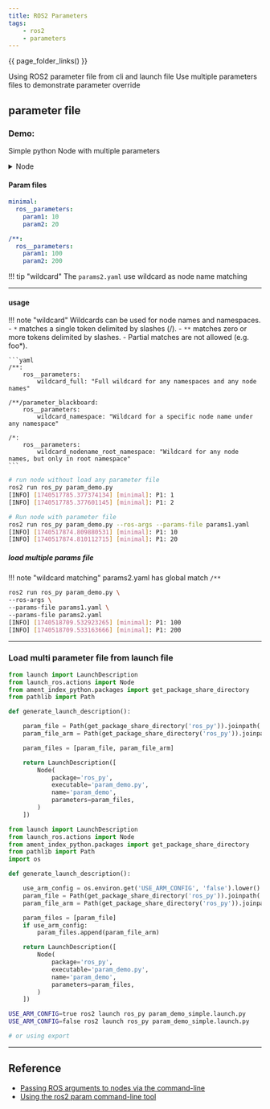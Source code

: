 ```yaml
---
title: ROS2 Parameters
tags:
    - ros2
    - parameters
---
```

{{ page_folder_links() }}

Using ROS2 parameter file from cli and launch file
Use multiple parameters files to demonstrate parameter override

## parameter file

### Demo:
Simple python Node with multiple parameters


<details><summary>Node</summary>


```python


import rclpy
from rclpy.node import Node

PARAM1 = "param1"
PARAM2 = "param2"

class MyNode(Node):
    def __init__(self):
        node_name="minimal"
        super().__init__(node_name)
        p1 = self.declare_parameter(PARAM1, 1)
        p2 = self.declare_parameter(PARAM2, 2)
        self.get_logger().info(f"P1: {p1.value}")
        self.get_logger().info(f"P1: {p2.value}")

def main(args=None):
    rclpy.init(args=args)
    node = MyNode()
    rclpy.spin_once(node)
    node.destroy_node()
    rclpy.shutdown()

if __name__ == '__main__':
    main()
```

</details>




#### Param files

```yaml title="params1.yaml"
minimal:
  ros__parameters:
    param1: 10
    param2: 20
```

```yaml title="params2.yaml"
/**:
  ros__parameters:
    param1: 100
    param2: 200
```

!!! tip "wildcard"
    The `params2.yaml` use wildcard as node name matching
     

---

#### usage

!!! note "wildcard"
    Wildcards can be used for node names and namespaces.  
    - `*`  matches a single token delimited by slashes (/). 
    - `**` matches zero or more tokens delimited by slashes. 
    - Partial matches are not allowed (e.g. foo*).
    
    ```yaml
    /**:
        ros__parameters:
            wildcard_full: "Full wildcard for any namespaces and any node names"

    /**/parameter_blackboard:
        ros__parameters:
            wildcard_namespace: "Wildcard for a specific node name under any namespace"

    /*:
        ros__parameters:
            wildcard_nodename_root_namespace: "Wildcard for any node names, but only in root namespace"
    ```
     
```bash title="use default params value declare in code"
# run node without load any parameter file
ros2 run ros_py param_demo.py 
[INFO] [1740517785.377374134] [minimal]: P1: 1
[INFO] [1740517785.377601145] [minimal]: P1: 2
```

```bash title="load params from file"
# Run node with parameter file
ros2 run ros_py param_demo.py --ros-args --params-file params1.yaml
[INFO] [1740517874.809880531] [minimal]: P1: 10
[INFO] [1740517874.810112715] [minimal]: P1: 20
```

##### load multiple params file
!!! note "wildcard matching"
    params2.yaml has global match `/**`
     
```bash title="load params from multiple files"
ros2 run ros_py param_demo.py \
--ros-args \
--params-file params1.yaml \
--params-file params2.yaml
[INFO] [1740518709.532923265] [minimal]: P1: 100
[INFO] [1740518709.533163666] [minimal]: P1: 200
```



---

### Load multi parameter file from launch file

```python
from launch import LaunchDescription
from launch_ros.actions import Node
from ament_index_python.packages import get_package_share_directory
from pathlib import Path

def generate_launch_description():

    param_file = Path(get_package_share_directory('ros_py')).joinpath('config', 'param_demo.yaml')
    param_file_arm = Path(get_package_share_directory('ros_py')).joinpath('config', 'param_demo.arm.yaml')

    param_files = [param_file, param_file_arm]

    return LaunchDescription([
        Node(
            package='ros_py',
            executable='param_demo.py',
            name='param_demo',
            parameters=param_files,
        )
    ])
```


```python
from launch import LaunchDescription
from launch_ros.actions import Node
from ament_index_python.packages import get_package_share_directory
from pathlib import Path
import os

def generate_launch_description():

    use_arm_config = os.environ.get('USE_ARM_CONFIG', 'false').lower() == 'true'
    param_file = Path(get_package_share_directory('ros_py')).joinpath('config', 'param_demo.yaml')
    param_file_arm = Path(get_package_share_directory('ros_py')).joinpath('config', 'param_demo.arm.yaml')

    param_files = [param_file]
    if use_arm_config:
        param_files.append(param_file_arm)

    return LaunchDescription([
        Node(
            package='ros_py',
            executable='param_demo.py',
            name='param_demo',
            parameters=param_files,
        )
    ])
```

```bash title="usage"
USE_ARM_CONFIG=true ros2 launch ros_py param_demo_simple.launch.py
USE_ARM_CONFIG=false ros2 launch ros_py param_demo_simple.launch.py

# or using export
```

---

## Reference
- [Passing ROS arguments to nodes via the command-line](https://docs.ros.org/en/humble/How-To-Guides/Node-arguments.html)
- [Using the ros2 param command-line tool](https://docs.ros.org/en/humble/How-To-Guides/Using-ros2-param.html)